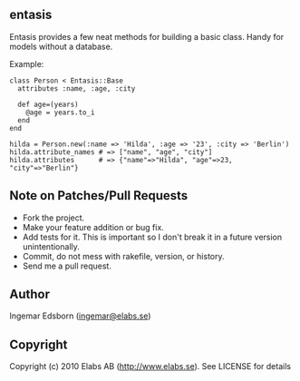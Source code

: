 entasis
-------

Entasis provides a few neat methods for building a basic class. Handy for models without a database.

Example:

    class Person < Entasis::Base
      attributes :name, :age, :city

      def age=(years)
        @age = years.to_i
      end
    end

    hilda = Person.new(:name => 'Hilda', :age => '23', :city => 'Berlin')
    hilda.attribute_names # => ["name", "age", "city"]
    hilda.attributes      # => {"name"=>"Hilda", "age"=>23, "city"=>"Berlin"}


Note on Patches/Pull Requests
-----------------------------

* Fork the project.
* Make your feature addition or bug fix.
* Add tests for it. This is important so I don't break it in a  future version unintentionally.
* Commit, do not mess with rakefile, version, or history.
* Send me a pull request.


Author
------

Ingemar Edsborn (ingemar@elabs.se)


Copyright
---------

Copyright (c) 2010 Elabs AB (http://www.elabs.se). See LICENSE for details 

